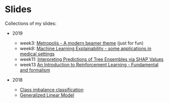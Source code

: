 # Slides
Collections of my slides:

- 2019
  - week3: [Metropolis - A modern beamer theme](./2019/week3/slides/week3.pdf) (just for fun)
  - week8: [Machine Learning Explainability - some applications in medical settings](./2019/week8/slides/week8.pdf)
  - week11: [Interpreting Predictions of Tree Ensembles via SHAP Values](./2019/week11/slides/week11.pdf)
  - week13 [An Introduction to Reinforcement Learning - Fundamental and formalism](./2019/week13/slides/week13.pdf)

- 2018
  - [Class imbalance classification](./2018)
  - [Generalized Linear Model](./2018)